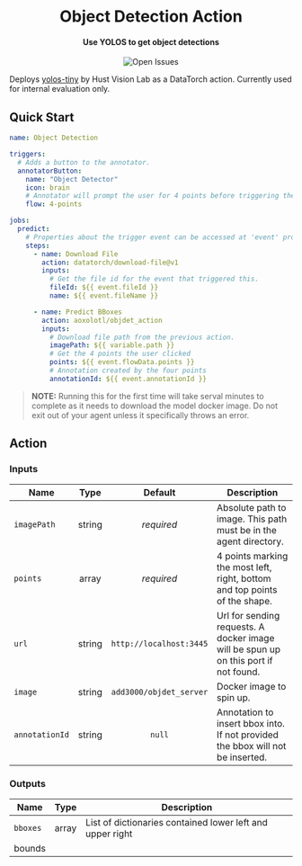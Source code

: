 <h1 align="center">
  Object Detection Action
</h1>

<h4 align="center">Use YOLOS to get object detections</h4>

<p align="center">
  <img alt="Open Issues" src="https://img.shields.io/github/issues/aoxolotl/objdet_action">
</p>

Deploys [yolos-tiny](https://github.com/hustvl/YOLOS) by Hust Vision Lab as a
DataTorch action. Currently used for internal evaluation only.

## Quick Start

```yaml
name: Object Detection

triggers:
  # Adds a button to the annotator.
  annotatorButton:
    name: "Object Detector"
    icon: brain
    # Annotator will prompt the user for 4 points before triggering the pipeline
    flow: 4-points

jobs:
  predict:
    # Properties about the trigger event can be accessed at 'event' property
    steps:
      - name: Download File
        action: datatorch/download-file@v1
        inputs:
          # Get the file id for the event that triggered this.
          fileId: ${{ event.fileId }}
          name: ${{ event.fileName }}

      - name: Predict BBoxes
        action: aoxolotl/objdet_action
        inputs:
          # Download file path from the previous action.
          imagePath: ${{ variable.path }}
          # Get the 4 points the user clicked
          points: ${{ event.flowData.points }}
          # Annotation created by the four points
          annotationId: ${{ event.annotationId }}
```

> **NOTE:** Running this for the first time will take serval minutes to
> complete as it needs to download the model docker image. Do not exit out of
> your agent unless it specifically throws an error.

## Action

### Inputs

| Name           |  Type  |         Default          | Description                                                                                                                                                                            |
| -------------- | :----: | :----------------------: | -------------------------------------------------------------------------------------------------------------------------------------------------------------------------------------- |
| `imagePath`    | string |        _required_        | Absolute path to image. This path must be in the agent directory.                                                                                                                      |
| `points`       | array  |        _required_        | 4 points marking the most left, right, bottom and top points of the shape.                                                                                                             |
| `url`          | string | `http://localhost:3445`  | Url for sending requests. A docker image will be spun up on this port if not found.                                                                                              |
| `image`        | string | `add3000/objdet_server` | Docker image to spin up.                                                                                                                                                               |
| `annotationId` | string |          `null`          | Annotation to insert bbox into. If not provided the bbox will not be inserted.                                                                                         |

### Outputs

| Name           | Type  | Description                                |
| -------------- | :---: | ------------------------------------------ |
| `bboxes` | array | List of dictionaries contained lower left and upper right
bounds|

